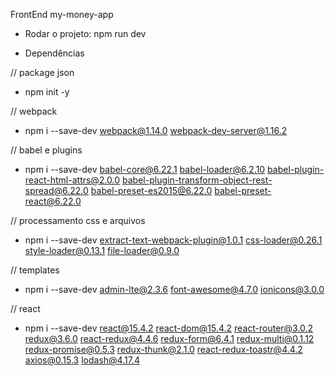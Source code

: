 FrontEnd my-money-app

- Rodar o projeto: npm run dev

- Dependências

// package json

- npm init -y

// webpack

- npm i --save-dev webpack@1.14.0 webpack-dev-server@1.16.2

// babel e plugins

- npm i --save-dev babel-core@6.22.1 babel-loader@6.2.10 babel-plugin-react-html-attrs@2.0.0
  babel-plugin-transform-object-rest-spread@6.22.0 babel-preset-es2015@6.22.0 babel-preset-react@6.22.0

// processamento css e arquivos

- npm i --save-dev extract-text-webpack-plugin@1.0.1 css-loader@0.26.1 style-loader@0.13.1 file-loader@0.9.0

// templates

- npm i --save-dev admin-lte@2.3.6 font-awesome@4.7.0 ionicons@3.0.0

// react

- npm i --save-dev react@15.4.2 react-dom@15.4.2 react-router@3.0.2 redux@3.6.0 react-redux@4.4.6 redux-form@6.4.1 redux-multi@0.1.12 redux-promise@0.5.3 redux-thunk@2.1.0 react-redux-toastr@4.4.2 axios@0.15.3 lodash@4.17.4
